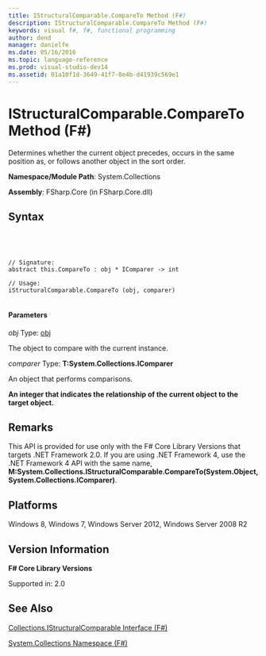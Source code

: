 ```yaml
---
title: IStructuralComparable.CompareTo Method (F#)
description: IStructuralComparable.CompareTo Method (F#)
keywords: visual f#, f#, functional programming
author: dend
manager: danielfe
ms.date: 05/16/2016
ms.topic: language-reference
ms.prod: visual-studio-dev14
ms.assetid: 01a10f1d-3649-41f7-8e4b-d41939c569e1 
---
```


# IStructuralComparable.CompareTo Method (F#)

Determines whether the current object precedes, occurs in the same position as, or follows another object in the sort order.

**Namespace/Module Path**: System.Collections

**Assembly**: FSharp.Core (in FSharp.Core.dll)


## Syntax



```




// Signature:
abstract this.CompareTo : obj * IComparer -> int

// Usage:
iStructuralComparable.CompareTo (obj, comparer)


```





#### Parameters
*obj*
Type: [obj](http://msdn.microsoft.com/en-us/library/dcf2430f-702b-40e5-a0a1-97518bf137f7)


The object to compare with the current instance.


*comparer*
Type: **T:System.Collections.IComparer**


An object that performs comparisons.



**An integer that indicates the relationship of the current object to the target object.**
## Remarks
This API is provided for use only with the F# Core Library Versions that targets .NET Framework 2.0. If you are using .NET Framework 4, use the .NET Framework 4 API with the same name, **M:System.Collections.IStructuralComparable.CompareTo(System.Object,System.Collections.IComparer)**.


## Platforms
Windows 8, Windows 7, Windows Server 2012, Windows Server 2008 R2


## Version Information
**F# Core Library Versions**

Supported in: 2.0




## See Also
[Collections.IStructuralComparable Interface &#40;F&#35;&#41;](Collections.IStructuralComparable-Interface-%5BFSharp%5D.md)

[System.Collections Namespace &#40;F&#35;&#41;](System.Collections-Namespace-%5BFSharp%5D.md)

